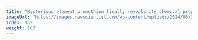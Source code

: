```yaml
---
title: "Mysterious element promethium finally reveals its chemical properties"
imageUrl: "https://images.newscientist.com/wp-content/uploads/2024/05/21154237/SEI_205363391.jpg?width=788"
index: 162
weight: 162
---
```

